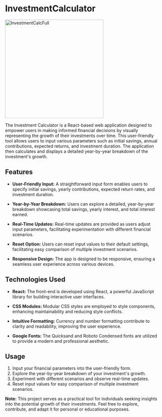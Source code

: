 # InvestmentCalculator

<img width="320" alt="InvestmentCalcFull" src="https://github.com/Laird89/InvestmentCalculator/assets/117320855/a55a6ad5-f968-4bdd-8db2-f192ea575d24">


The Investment Calculator is a React-based web application designed to empower users in making informed financial decisions by visually representing the growth of their investments over time. This user-friendly tool allows users to input various parameters such as initial savings, annual contributions, expected returns, and investment duration. The application then calculates and displays a detailed year-by-year breakdown of the investment's growth.

## Features

- **User-Friendly Input:**
  A straightforward input form enables users to specify initial savings, yearly contributions, expected return rates, and investment duration.

- **Year-by-Year Breakdown:**
  Users can explore a detailed, year-by-year breakdown showcasing total savings, yearly interest, and total interest earned.

- **Real-Time Updates:**
  Real-time updates are provided as users adjust input parameters, facilitating experimentation with different financial scenarios.

- **Reset Option:**
  Users can reset input values to their default settings, facilitating easy comparison of multiple investment scenarios.

- **Responsive Design:**
  The app is designed to be responsive, ensuring a seamless user experience across various devices.

## Technologies Used

- **React:**
  The front-end is developed using React, a powerful JavaScript library for building interactive user interfaces.

- **CSS Modules:**
  Modular CSS styles are employed to style components, enhancing maintainability and reducing style conflicts.

- **Intuitive Formatting:**
  Currency and number formatting contribute to clarity and readability, improving the user experience.

- **Google Fonts:**
  The Quicksand and Roboto Condensed fonts are utilized to provide a modern and professional aesthetic.

## Usage

1. Input your financial parameters into the user-friendly form.
2. Explore the year-by-year breakdown of your investment's growth.
3. Experiment with different scenarios and observe real-time updates.
4. Reset input values for easy comparison of multiple investment scenarios.

**Note:** This project serves as a practical tool for individuals seeking insights into the potential growth of their investments. Feel free to explore, contribute, and adapt it for personal or educational purposes.

